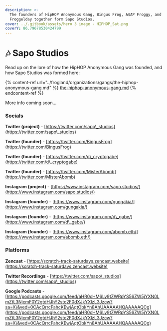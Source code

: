```yaml
---
description: >-
  The founders of HipHOP Anonymous Gang, Bingus Frog, A$AP Froggy, and Doc
  Froggelday together form Sapo Studios.
cover: ../.gitbook/assets/hero 3 image - HIPHOP_Sat.png
coverY: 86.79678530424799
---
```


# 🎶 Sapo Studios

Read up on the lore of how the HipHOP Anonymous Gang was founded, and how Sapo Studios was formed here:

{% content-ref url="../frogland/organizations/gangs/the-hiphop-anonymous-gang.md" %}
[the-hiphop-anonymous-gang.md](../frogland/organizations/gangs/the-hiphop-anonymous-gang.md)
{% endcontent-ref %}

More info coming soon...

### Socials

**Twitter (project)** - [https://twitter.com/sapo\_studios](https://twitter.com/sapo\_studios)

**Twitter (founder)** - [https://twitter.com/BingusFrog](https://twitter.com/BingusFrog)

**Twitter (founder)** - [https://twitter.com/d\_cryptogabe](https://twitter.com/d\_cryptogabe)

**Twitter (founder)** - [https://twitter.com/MisterAbomb](https://twitter.com/MisterAbomb)

**Instagram (project)** - [https://www.instagram.com/sapo.studios/](https://www.instagram.com/sapo.studios/)

**Instagram (founder)** - [https://www.instagram.com/gungakia/](https://www.instagram.com/gungakia/)

**Instagram (founder)** - [https://www.instagram.com/d\_gabe/](https://www.instagram.com/d\_gabe/)

**Instagram (founder)** - [https://www.instagram.com/abomb.eth/](https://www.instagram.com/abomb.eth/)

### Platforms

**Zencast** - [https://scratch-track-saturdays.zencast.website](https://scratch-track-saturdays.zencast.website)

**Twitter Recordings** - [https://twitter.com/sapo\_studios](https://twitter.com/sapo\_studios)

**Google Podcasts** - [https://podcasts.google.com/feed/aHR0cHM6Ly9tZWRpYS56ZW5jYXN0LmZtL3NjcmF0Y2gtdHJhY2stc2F0dXJkYXlzL3Jzcw?sa=X\&ved=0CAcQrrcFahcKEwjAqtObkYn8AhUAAAAAHQAAAAAQCg](https://podcasts.google.com/feed/aHR0cHM6Ly9tZWRpYS56ZW5jYXN0LmZtL3NjcmF0Y2gtdHJhY2stc2F0dXJkYXlzL3Jzcw?sa=X\&ved=0CAcQrrcFahcKEwjAqtObkYn8AhUAAAAAHQAAAAAQCg)
